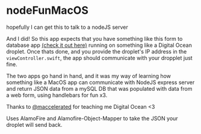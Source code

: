 # nodeFunMacOS
hopefully I can get this to talk to a nodeJS server

And I did! So this app expects that you have something like
this form to database app [(check it out here)](https://github.com/jorgemanzo/nodeFun) running on something like a Digital Ocean droplet.
Once thats done, and you provide the droplet's IP address in the
`viewController.swift`, the app should communicate with your dropplet just fine.

The two apps go hand in hand, and it was my way of learning how something like a MacOS app can communicate with NodeJS express server and return JSON data from a mySQL DB that was populated with data from a web form, using handlebars for fun x3.

Thanks to [@maccelerated](https://github.com/maccelerated) for teaching me Digital Ocean <3

Uses AlamoFire and Alamofire-Object-Mapper to take the JSON your droplet
will send back.
